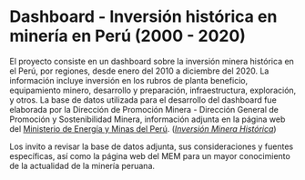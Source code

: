 # Dashboard - Inversión histórica en minería en Perú (2000 - 2020)

<p>
  El proyecto consiste en un dashboard sobre la inversión minera histórica en el Perú, por regiones, desde enero del 2010 a diciembre del 2020. La información incluye inversión en los rubros de planta beneficio, equipamiento minero, desarrollo y preparación, infraestructura, exploración, y otros.
  La base de datos utilizada para el desarrollo del dashboard fue elaborada por la Dirección de Promoción Minera - Dirección General de Promoción y Sostenibilidad Minera, información adjunta en la página web del <a href="http://www.minem.gob.pe/_publicaSector.php?idSector=1" target="blank" rel="noopener noreferrer">Ministerio de Energía y Minas del Perú</a>. (<a href="http://www.minem.gob.pe/_download.php?idSector=1&idTitular=9082" target="blank" rel="noopener noreferrer"><i>Inversión Minera Histórica</i></a>)
</p>


<p>
  Los invito a revisar la base de datos adjunta, sus consideraciones y fuentes específicas, así como la página web del MEM para un mayor conocimiento de la actualidad de la minería peruana.
</p>
